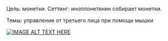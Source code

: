 Цель: монетки.
Сеттинг: иноплонетянин собирает монетки.

Темы: управление от третьего лица при помощи мышки

[![IMAGE ALT TEXT HERE](https://img.youtube.com/vi/fLLh-jeYaCE/0.jpg)](https://www.youtube.com/watch?v=fLLh-jeYaCE)
